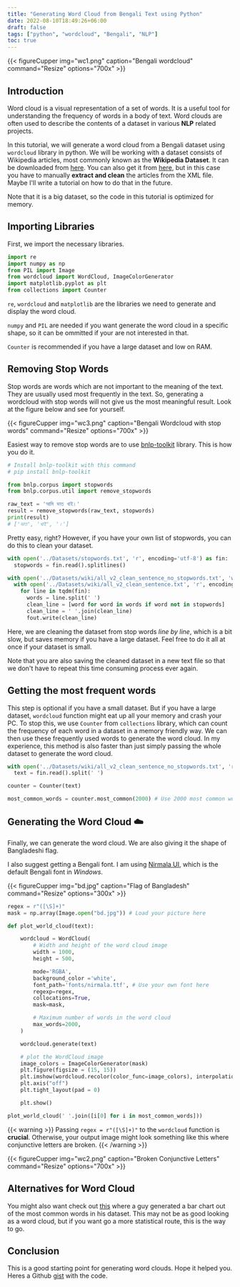```yaml
---
title: "Generating Word Cloud from Bengali Text using Python"
date: 2022-08-10T18:49:26+06:00
draft: false
tags: ["python", "wordcloud", "Bengali", "NLP"]
toc: true
---
```



{{< figureCupper
img="wc1.png" 
caption="Bengali wordcloud"
command="Resize" 
options="700x" >}}

## Introduction
Word cloud is a visual representation of a set of words. It is a useful tool for understanding the frequency of words in a body of text. Word clouds are often used to describe the contents of a dataset in various **NLP** related projects.

In this tutorial, we will generate a word cloud from a Bengali dataset using `wordcloud` library in python. We will be working with a dataset consists of Wikipedia articles, most commonly known as the **Wikipedia Dataset**. It can be downloaded from [here](https://huggingface.co/datasets/wikipedia). You can also get it from [here](https://dumps.wikimedia.org/), but in this case you have to manually **extract and clean** the articles from the XML file. Maybe I'll write a tutorial on how to do that in the future.

Note that it is a big dataset, so the code in this tutorial is optimized for memory.

## Importing Libraries
First, we import the necessary libraries.

```python
import re
import numpy as np
from PIL import Image
from wordcloud import WordCloud, ImageColorGenerator
import matplotlib.pyplot as plt
from collections import Counter
```
`re`, `wordcloud` and `matplotlib` are the libraries we need to generate and display the word cloud. 

`numpy` and `PIL` are needed if you want generate the word cloud in a specific shape, so it can be ommitted if your are not interested in that.

`Counter` is recommended if you have a large dataset and low on RAM.

## Removing Stop Words
Stop words are words which are not important to the meaning of the text. They are usually used most frequently in the text. So, generating a wordcloud with stop words will not give us the most meaningful result. Look at the figure below and see for yourself.

{{< figureCupper
img="wc3.png" 
caption="Bengali Wordcloud with stop words"
command="Resize" 
options="700x" >}}

Easiest way to remove stop words are to use [bnlp-toolkit](https://pypi.org/project/bnlp-toolkit/) library. This is how you do it.

```python
# Install bnlp-toolkit with this command
# pip install bnlp-toolkit

from bnlp.corpus import stopwords
from bnlp.corpus.util import remove_stopwords

raw_text = 'আমি ভাত খাই।' 
result = remove_stopwords(raw_text, stopwords)
print(result)
# ['ভাত', 'খাই', '।']
```

Pretty easy, right? However, if you have your own list of stopwords, you can do this to clean your dataset.

```python
with open('../Datasets/stopwords.txt', 'r', encoding='utf-8') as fin:
  stopwords = fin.read().splitlines()

with open('../Datasets/wiki/all_v2_clean_sentence_no_stopwords.txt', 'w', encoding='utf-8') as fout:
  with open('../Datasets/wiki/all_v2_clean_sentence.txt', 'r', encoding='utf-8') as fin:
    for line in tqdm(fin):
      words = line.split(' ')
      clean_line = [word for word in words if word not in stopwords]
      clean_line = ' '.join(clean_line)
      fout.write(clean_line)
```
Here, we are cleaning the dataset from stop words *line by line*, which is a bit slow, but saves memory if you have a large dataset. Feel free to do it all at once if your dataset is small.

Note that you are also saving the cleaned dataset in a new text file so that we don't have to repeat this time consuming process ever again.

## Getting the most frequent words
This step is optional if you have a small dataset. But if you have a large dataset, `wordcloud` function might eat up all your memory and crash your PC. To stop this, we use `Counter` from `collections` library, which can count the frequency of each word in a dataset in a memory friendly way. We can then use these frequently used words to generate the word cloud. In my experience, this method is also faster than just simply passing the whole dataset to generate the word cloud.

```python
with open('../Datasets/wiki/all_v2_clean_sentence_no_stopwords.txt', 'r', encoding='utf-8') as fin:
  text = fin.read().split(' ')

counter = Counter(text)

most_common_words = counter.most_common(2000) # Use 2000 most common words to generate the word cloud
```

## Generating the Word Cloud ☁️
Finally, we can generate the word cloud. We are also giving it the shape of Bangladeshi flag.

I also suggest getting a Bengali font. I am using [Nirmala UI](https://www.wfonts.com/font/nirmala-ui), which is the default Bengali font in _Windows_.


{{< figureCupper
img="bd.jpg" 
caption="Flag of Bangladesh"
command="Resize" 
options="300x" >}}

```python
regex = r"([\S]+)"
mask = np.array(Image.open("bd.jpg")) # Load your picture here

def plot_world_cloud(text):

    wordcloud = WordCloud(
        # Width and height of the word cloud image
        width = 1000, 
        height = 500, 

        mode='RGBA',
        background_color ='white', 
        font_path='fonts/nirmala.ttf', # Use your own font here
        regexp=regex,
        collocations=True,
        mask=mask,

        # Maximum number of words in the word cloud
        max_words=2000,
    )

    wordcloud.generate(text) 

    # plot the WordCloud image                        
    image_colors = ImageColorGenerator(mask)
    plt.figure(figsize = (15, 15)) 
    plt.imshow(wordcloud.recolor(color_func=image_colors), interpolation="bilinear")
    plt.axis("off") 
    plt.tight_layout(pad = 0) 

    plt.show() 

plot_world_cloud(' '.join([i[0] for i in most_common_words]))
```
{{< warning >}}
Passing `regex = r"([\S]+)"` to the `wordcloud` function is **crucial**. Otherwise, your output image might look something like this where conjunctive letters are broken.
{{< /warning >}}

{{< figureCupper
img="wc2.png" 
caption="Broken Conjunctive Letters"
command="Resize" 
options="700x" >}}

## Alternatives for Word Cloud
You might also want check out [this](https://www.kaggle.com/code/paultimothymooney/most-common-words-on-kaggle-wordcloud-bargraph/notebook) where a guy generated a bar chart out of the most common words in his dataset. This may not be as good looking as a word cloud, but if you want go a more statistical route, this is the way to go.

## Conclusion
This is a good starting point for generating word clouds. Hope it helped you. Heres a Github [gist]() with the code.